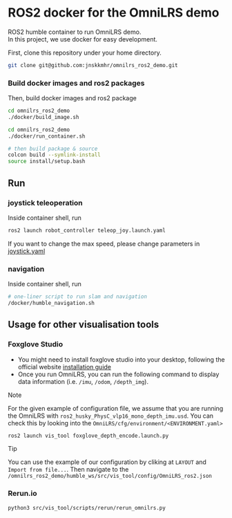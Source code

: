 # ROS2 docker for the OmniLRS demo

ROS2 humble container to run OmniLRS demo.\
In this project, we use docker for easy development.

First, clone this repository under your home directory. 
```bash
git clone git@github.com:jnskkmhr/omnilrs_ros2_demo.git
```

### Build docker images and ros2 packages
Then, build docker images and ros2 package

```bash
cd omnilrs_ros2_demo
./docker/build_image.sh
```

```bash
cd omnilrs_ros2_demo
./docker/run_container.sh

# then build package & source
colcon build --symlink-install
source install/setup.bash
```


## Run

### joystick teleoperation
Inside container shell, run
```bash
ros2 launch robot_controller teleop_joy.launch.yaml
```
If you want to change the max speed, please change parameters in [joystick.yaml](humble_ws/src/robot_controller/launch/teleop_joy.launch.yaml)

### navigation

Inside container shell, run
```bash
# one-liner script to run slam and navigation 
/docker/humble_navigation.sh
```

## Usage for other visualisation tools

### Foxglove Studio
* You might need to install foxglove studio into your desktop, following the official website [installation guide](https://docs.foxglove.dev/docs/foxglove-agent/installation)
* Once you run OmniLRS, you can run the following command to display data information (i.e. `/imu`, `/odom`, `/depth_img`).
> [!NOTE]
> For the given example of configuration file, we assume that you are running the OmniLRS with `ros2_husky_PhysC_vlp16_mono_depth_imu.usd`. You can check this by looking into the `OmniLRS/cfg/environment/<ENVIRONMENT.yaml>`

```bash
ros2 launch vis_tool foxglove_depth_encode.launch.py
```
> [!TIP]
> You can use the example of our configuration by cliking at `LAYOUT` and `Import from file...`. Then navigate to the `/omnilrs_ros2_demo/humble_ws/src/vis_tool/config/OmniLRS_ros2.json`

### Rerun.io
```bash
python3 src/vis_tool/scripts/rerun/rerun_omnilrs.py
```